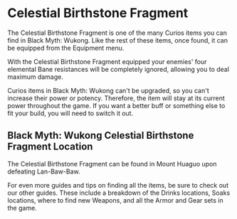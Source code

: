 # Celestial Birthstone Fragment

The Celestial Birthstone Fragment is one of the many Curios items you can find in Black Myth: Wukong. Like the rest of these items, once found, it can be equipped from the Equipment menu. 

With the Celestial Birthstone Fragment equipped your enemies' four elemental Bane resistances will be completely ignored, allowing you to deal maximum damage. 

Curios items in Black Myth: Wukong can't be upgraded, so you can't increase their power or potency. Therefore, the item will stay at its current power throughout the game. If you want a better buff or something else to fit your build, you will need to switch it out. 

## Black Myth: Wukong Celestial Birthstone Fragment Location

The Celestial Birthstone Fragment can be found in Mount Huaguo upon defeating Lan-Baw-Baw. 

For even more guides and tips on finding all the items, be sure to check out our other guides. These include a breakdown of the Drinks locations, Soaks locations, where to find new Weapons, and all the Armor and Gear sets in the game. 
